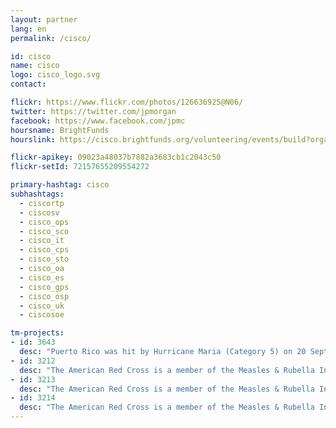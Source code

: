 ```yaml
---
layout: partner
lang: en
permalink: /cisco/

id: cisco
name: cisco
logo: cisco_logo.svg
contact:

flickr: https://www.flickr.com/photos/126636925@N06/
twitter: https://twitter.com/jpmorgan
facebook: https://www.facebook.com/jpmc
hoursname: BrightFunds
hourslink: https://cisco.brightfunds.org/volunteering/events/build?organization_id=23209

flickr-apikey: 09023a48037b7882a3683cb1c2043c50
flickr-setId: 72157655209554272

primary-hashtag: cisco
subhashtags:
  - ciscortp
  - ciscosv
  - cisco_ops
  - cisco_sco
  - cisco_it
  - cisco_cps
  - cisco_sto
  - cisco_oa
  - cisco_es
  - cisco_gps
  - cisco_osp
  - cisco_uk
  - ciscosoe

tm-projects:
- id: 3643
  desc: "Puerto Rico was hit by Hurricane Maria (Category 5) on 20 September after hitting Dominica severely. The American Red Cross has requested building data generation for planning and conducting relief operations on the island. We are mapping from pre-event imagery to give them an operating picture of the island before the hurricane made impact."
- id: 3212
  desc: "The American Red Cross is a member of the Measles & Rubella Initiative, which seeks to eliminate these diseases. We will be conducting a measles campaign in Malawi in 2017. This task will create a basemap of the area in order to help Red Cross teams to plan logistics and prepare for mobile data collection and field mapping in the areas. The Missing Maps project aims to map the most vulnerable places in the world (affected by humanitarian crises: disease epidemics, conflict, natural disasters, poverty, environmental crises). Building on HOT's disaster preparedness projects, the Missing Maps tasks facilitate pre-emptive mapping of priority countries to better facilitate disaster response, medical activities and resource allocation when crises occur."
- id: 3213
  desc: "The American Red Cross is a member of the Measles & Rubella Initiative, which seeks to eliminate these diseases. We will be conducting a measles campaign in Malawi in 2017. This task will create a basemap of the area in order to help Red Cross teams to plan logistics and prepare for mobile data collection and field mapping in the areas. The Missing Maps project aims to map the most vulnerable places in the world (affected by humanitarian crises: disease epidemics, conflict, natural disasters, poverty, environmental crises). Building on HOT's disaster preparedness projects, the Missing Maps tasks facilitate pre-emptive mapping of priority countries to better facilitate disaster response, medical activities and resource allocation when crises occur."
- id: 3214
  desc: "The American Red Cross is a member of the Measles & Rubella Initiative, which seeks to eliminate these diseases. We will be conducting a measles campaign in Malawi in 2017. This task will create a basemap of the area in order to help Red Cross teams to plan logistics and prepare for mobile data collection and field mapping in the areas. The Missing Maps project aims to map the most vulnerable places in the world (affected by humanitarian crises: disease epidemics, conflict, natural disasters, poverty, environmental crises). Building on HOT's disaster preparedness projects, the Missing Maps tasks facilitate pre-emptive mapping of priority countries to better facilitate disaster response, medical activities and resource allocation when crises occur."
---
```


